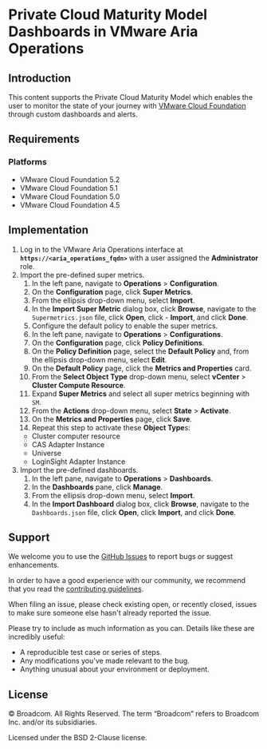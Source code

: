 # Private Cloud Maturity Model Dashboards in VMware Aria Operations

## Introduction

This content supports the Private Cloud Maturity Model which enables the user to monitor the state of your journey with [VMware Cloud Foundation](https://docs.vmware.com/en/VMware-Cloud-Foundation) through custom dashboards and alerts.

## Requirements

### Platforms

- VMware Cloud Foundation 5.2
- VMware Cloud Foundation 5.1
- VMware Cloud Foundation 5.0
- VMware Cloud Foundation 4.5

## Implementation

1. Log in to the VMware Aria Operations interface at **`https://<aria_operations_fqdn>`** with a
   user assigned the **Administrator** role.
2. Import the pre-defined super metrics.
   1. In the left pane, navigate to **Operations** > **Configuration**.
   2. On the **Configuration** page, click **Super Metrics**.
   3. From the ellipsis drop-down menu, select **Import**.
   4. In the **Import Super Metric** dialog box, click **Browse**, navigate to the
      `Supermetrics.json` file, click **Open**, click - **Import**, and click **Done**.
   5. Configure the default policy to enable the super metrics.
   6. In the left pane, navigate to **Operations** > **Configurations**.
   7. On the **Configuration** page, click **Policy Definitions**.
   8. On the **Policy Definition** page, select the **Default Policy** and, from the ellipsis
      drop-down menu, select **Edit**.
   9. On the **Default Policy** page, click the **Metrics and Properties** card.
   10. From the **Select Object Type** drop-down menu, select **vCenter** > **Cluster Compute
       Resource**.
   11. Expand **Super Metrics** and select all super metrics beginning with `SM`.
   12. From the **Actions** drop-down menu, select **State** > **Activate**.
   13. On the **Metrics and Properties** page, click **Save**.
   14. Repeat this step to activate these **Object Type**s:
     - Cluster computer resource
     - CAS Adapter Instance
     - Universe
     - LoginSight Adapter Instance
3. Import the pre-defined dashboards.
   1. In the left pane, navigate to **Operations** > **Dashboards**.
   2. In the **Dashboards** pane, click **Manage**.
   3. From the ellipsis drop-down menu, select **Import**.
   4. In the **Import Dashboard** dialog box, click **Browse**, navigate to the `Dashboards.json`
      file, click **Open**, click **Import**, and click **Done**.

## Support

We welcome you to use the
[GitHub Issues](https://github.com/vmware-samples/validated-solutions-for-cloud-foundation/issues)
to report bugs or suggest enhancements.

In order to have a good experience with our community, we recommend that you read the
[contributing guidelines](../CONTRIBUTING.md).

When filing an issue, please check existing open, or recently closed, issues to make sure someone
else hasn't already reported the issue.

Please try to include as much information as you can. Details like these are incredibly useful:

- A reproducible test case or series of steps.
- Any modifications you've made relevant to the bug.
- Anything unusual about your environment or deployment.

## License

© Broadcom. All Rights Reserved.
The term “Broadcom” refers to Broadcom Inc. and/or its subsidiaries.

Licensed under the BSD 2-Clause license.
